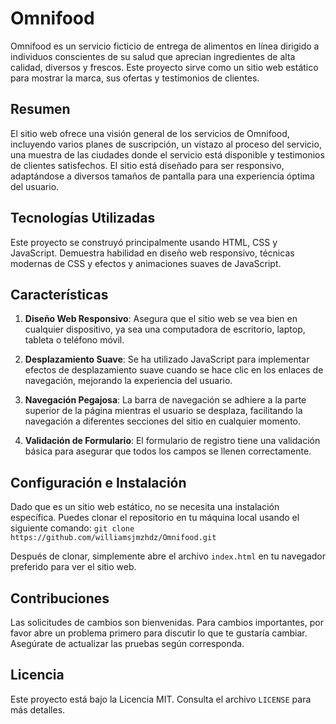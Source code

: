 # Omnifood

Omnifood es un servicio ficticio de entrega de alimentos en línea dirigido a individuos conscientes de su salud que aprecian ingredientes de alta calidad, diversos y frescos. Este proyecto sirve como un sitio web estático para mostrar la marca, sus ofertas y testimonios de clientes.

## Resumen

El sitio web ofrece una visión general de los servicios de Omnifood, incluyendo varios planes de suscripción, un vistazo al proceso del servicio, una muestra de las ciudades donde el servicio está disponible y testimonios de clientes satisfechos. El sitio está diseñado para ser responsivo, adaptándose a diversos tamaños de pantalla para una experiencia óptima del usuario.

## Tecnologías Utilizadas

Este proyecto se construyó principalmente usando HTML, CSS y JavaScript. Demuestra habilidad en diseño web responsivo, técnicas modernas de CSS y efectos y animaciones suaves de JavaScript.

## Características

1. **Diseño Web Responsivo**: Asegura que el sitio web se vea bien en cualquier dispositivo, ya sea una computadora de escritorio, laptop, tableta o teléfono móvil.

2. **Desplazamiento Suave**: Se ha utilizado JavaScript para implementar efectos de desplazamiento suave cuando se hace clic en los enlaces de navegación, mejorando la experiencia del usuario.

3. **Navegación Pegajosa**: La barra de navegación se adhiere a la parte superior de la página mientras el usuario se desplaza, facilitando la navegación a diferentes secciones del sitio en cualquier momento.

4. **Validación de Formulario**: El formulario de registro tiene una validación básica para asegurar que todos los campos se llenen correctamente.

## Configuración e Instalación

Dado que es un sitio web estático, no se necesita una instalación específica. Puedes clonar el repositorio en tu máquina local usando el siguiente comando: ```git clone https://github.com/williamsjmzhdz/Omnifood.git```

Después de clonar, simplemente abre el archivo `index.html` en tu navegador preferido para ver el sitio web.

## Contribuciones

Las solicitudes de cambios son bienvenidas. Para cambios importantes, por favor abre un problema primero para discutir lo que te gustaría cambiar. Asegúrate de actualizar las pruebas según corresponda.

## Licencia

Este proyecto está bajo la Licencia MIT. Consulta el archivo `LICENSE` para más detalles.

